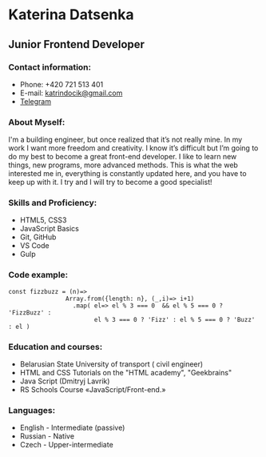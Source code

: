 # **Katerina Datsenka**
## Junior Frontend Developer
### **Contact information:**
* Phone: +420 721 513 401
* E-mail: katrindocik@gmail.com
* [Telegram](https://t.me/melakatherine)
### **About Myself:**
I'm a building engineer, but once realized that it’s not really mine. In my work I want more freedom and creativity. I know it’s difficult but I’m going to do my best to become a great front-end developer. I like to learn new things, new programs, more advanced methods. This is what the web interested me in, everything is constantly updated here, and you have to keep up with it. I try and I will try to become a good specialist!

### **Skills and Proficiency:**
* HTML5, CSS3
* JavaScript Basics
* Git, GitHub
* VS Code
* Gulp
### **Code example:**
```
const fizzbuzz = (n)=> 
                Array.from({length: n}, (_,i)=> i+1)
                  .map( el=> el % 3 === 0  && el % 5 === 0 ? 'FizzBuzz' : 
                        el % 3 === 0 ? 'Fizz' : el % 5 === 0 ? 'Buzz' : el )
```

### **Education and courses:**

* Belarusian State University of transport ( civil engineer)
* HTML and CSS Tutorials on the "HTML academy", "Geekbrains"
* Java Script (Dmitryj Lavrik)
* RS Schools Course «JavaScript/Front-end.»

### **Languages:**
* English - Intermediate (passive)
* Russian - Native
* Czech - Upper-intermediate
